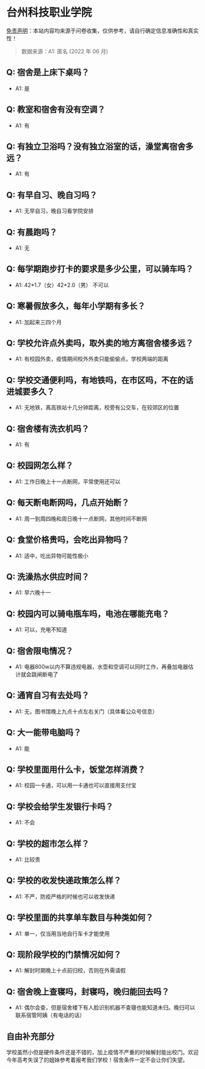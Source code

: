 # 台州科技职业学院

[免责声明](https://colleges.chat/#_3)：本站内容均来源于问卷收集，仅供参考，请自行确定信息准确性和真实性！

> 数据来源：A1: 匿名 (2022 年 06 月)

## Q: 宿舍是上床下桌吗？

- A1: 是

## Q: 教室和宿舍有没有空调？

- A1: 有

## Q: 有独立卫浴吗？没有独立浴室的话，澡堂离宿舍多远？

- A1: 有

## Q: 有早自习、晚自习吗？

- A1: 无早自习，晚自习看学院安排

## Q: 有晨跑吗？

- A1: 无

## Q: 每学期跑步打卡的要求是多少公里，可以骑车吗？

- A1: 42\*1.7（女）42\*2.0（男） 不可以

## Q: 寒暑假放多久，每年小学期有多长？

- A1: 加起来三四个月

## Q: 学校允许点外卖吗，取外卖的地方离宿舍楼多远？

- A1: 有校园外卖，疫情期间校外外卖只能偷偷点，学校两端的距离

## Q: 学校交通便利吗，有地铁吗，在市区吗，不在的话进城要多久？

- A1: 无地铁，离高铁站十几分钟距离，校旁有公交车，在较郊区的位置

## Q: 宿舍楼有洗衣机吗？

- A1: 有

## Q: 校园网怎么样？

- A1: 工作日晚上十一点断网，平常使用还可以

## Q: 每天断电断网吗，几点开始断？

- A1: 周一到周四晚和周日晚十一点断网，其他时间不断网

## Q: 食堂价格贵吗，会吃出异物吗？

- A1: 适中，吃出异物可能性极小

## Q: 洗澡热水供应时间？

- A1: 早六晚十一

## Q: 校园内可以骑电瓶车吗，电池在哪能充电？

- A1: 可以，充电不知道

## Q: 宿舍限电情况？

- A1: 电器800w以内不算违规电器，水壶和空调可以同时工作，再叠加电器估计就会跳闸断电了

## Q: 通宵自习有去处吗？

- A1: 无，图书馆晚上九点十点左右关门（具体看公众号信息）

## Q: 大一能带电脑吗？

- A1: 能

## Q: 学校里面用什么卡，饭堂怎样消费？

- A1: 校园一卡通，可以用一卡通也可以直接用支付宝

## Q: 学校会给学生发银行卡吗？

- A1: 不会

## Q: 学校的超市怎么样？

- A1: 比较贵

## Q: 学校的收发快递政策怎么样？

- A1: 不严，防疫严格的时候也可以收发快递

## Q: 学校里面的共享单车数目与种类如何？

- A1: 单一，仅当用当地自行车卡才能使用

## Q: 现阶段学校的门禁情况如何？

- A1: 解封时期晚上十点前归校，否则在外需请假

## Q: 宿舍晚上查寝吗，封寝吗，晚归能回去吗？

- A1: 偶尔会查，但是宿舍楼下有人脸识别机器不查寝也能知道未归。晚归可以联系宿管阿姨（有电话的话）

## 自由补充部分

学校虽然小但是硬件条件还是不错的，加上疫情不严重的时候解封能出校门。欢迎今年高考失误了的姐妹参考着报考我们学校！宿舍条件一定不会让你们失望。